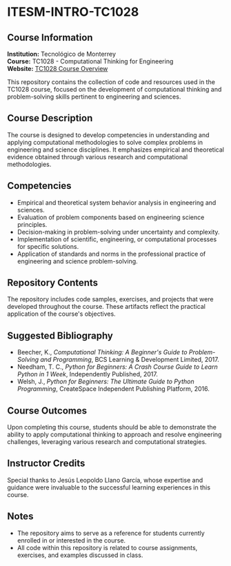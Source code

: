 # ITESM-INTRO-TC1028

## Course Information
**Institution:** Tecnológico de Monterrey  
**Course:** TC1028 - Computational Thinking for Engineering  
**Website:** [TC1028 Course Overview](https://samp.itesm.mx/Materias/VistaPreliminarMateria?clave=TC1028)

This repository contains the collection of code and resources used in the TC1028 course, focused on the development of computational thinking and problem-solving skills pertinent to engineering and sciences.

## Course Description
The course is designed to develop competencies in understanding and applying computational methodologies to solve complex problems in engineering and science disciplines. It emphasizes empirical and theoretical evidence obtained through various research and computational methodologies.

## Competencies
- Empirical and theoretical system behavior analysis in engineering and sciences.
- Evaluation of problem components based on engineering science principles.
- Decision-making in problem-solving under uncertainty and complexity.
- Implementation of scientific, engineering, or computational processes for specific solutions.
- Application of standards and norms in the professional practice of engineering and science problem-solving.

## Repository Contents
The repository includes code samples, exercises, and projects that were developed throughout the course. These artifacts reflect the practical application of the course's objectives.

## Suggested Bibliography
- Beecher, K., _Computational Thinking: A Beginner's Guide to Problem-Solving and Programming_, BCS Learning & Development Limited, 2017.
- Needham, T. C., _Python for Beginners: A Crash Course Guide to Learn Python in 1 Week_, Independently Published, 2017.
- Welsh, J., _Python for Beginners: The Ultimate Guide to Python Programming_, CreateSpace Independent Publishing Platform, 2016.

## Course Outcomes
Upon completing this course, students should be able to demonstrate the ability to apply computational thinking to approach and resolve engineering challenges, leveraging various research and computational strategies.

## Instructor Credits
Special thanks to Jesús Leopoldo Llano García, whose expertise and guidance were invaluable to the successful learning experiences in this course.

## Notes
- The repository aims to serve as a reference for students currently enrolled in or interested in the course.
- All code within this repository is related to course assignments, exercises, and examples discussed in class.

